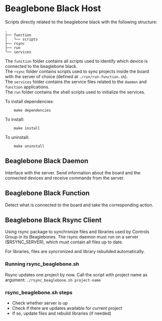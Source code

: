 # Beaglebone Black Host
Scripts directly related to the beaglebone black with the following structure:
```
.
├── function
│   └── scripts
├── rsync
├── run
└── services
```
The `function` folder contains all scripts used to identify which device is connected to the beaglebone black.<br>
The `rsync` folder contains scripts used to sync projects inside the board with the server of choice (defined at `./run/run-function.sh`).<br>
The `services` folder contains the service files related to the `daemon` and `function` applications.<br>
The `run` folder contains the shell scripts used to initialize the services.<br>

To install dependencies:
```
    make dependencies
```

To install:
```
    make install
```

To uninstall:
```
    make uninstall
```

## Beaglebone Black Daemon
Interface with the server. Send information about the board and the connected devices and receive commands from the server.

## Beaglebone Black Function
Detect what is connected to the board and take the corresponding action.

## Beaglebone Black Rsync Client
Using rsync package to synchronize files and libraries used by Controls Group in its Beaglebones.
The rsync daemon must run on a server ($RSYNC_SERVER), which must contain all files up to date.


For libraries, files are syncronized and library rebuilded automatically.

### Running rsync_beaglebone.sh
Rsync updates one project by now.
Call the script with project name as argument: `./rsync_beaglebone.sh project-name` 


### rsync_beaglebone.sh steps
- Check whether server is up
- Check if there are updates available for current project
- If so, update files and rebuild libraries (if needed)
